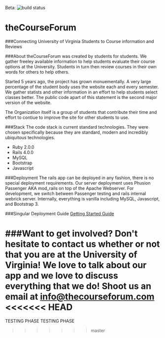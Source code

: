Beta:
![build status](https://travis-ci.org/thecourseforum/theCourseForum.svg?branch=beta)

theCourseForum
==============
###Connecting University of Virginia Students to Course information and Reviews


###About
theCourseForum was created by students for students. We gather freeley available information to help students evaluate their course options at the University. Students in turn then review courses in their own words for others to help others. 

Started 5 years ago, the project has grown monuementally. A very large percentage of the student body uses the website each and every semester. We gather statists and other information in an effort to help students select classes better. The public code apart of this statement is the second major version of the website. 

The Organization itself is a group of students that contribute their time and effort to contiue to improve the site for other students to use.

###Stack
The code stack is current standard technologies. They were chosen specifically because they are standard, modern and incredibly ubiquitous technologies. 

- Ruby 2.0.0
- Rails 4.0.0
- MySQL
- Bootstrap
- Javascript

###Deployment
The rails app can be deployed in any fashion, there is no special deployment requirements. Our server deployment uses Phusion Passenger AKA mod_rails on top of the Apache Webserver. For development, we switch between Passenger testing and rails internal webrick server. Internally, everything is vanilla including MySQL, Javascript, and Bootstrap 3.

###Singular Deployment Guide
[Getting Started Guide](https://github.com/thecourseforum/theCourseForum/wiki/Getting-Started)

###Want to get involved? 
Don't hesitate to contact us whether or not that you are at the University of Virginia! We love to talk about our app and we love to discuss everything that we do! Shoot us an email at info@thecourseforum.com
<<<<<<< HEAD
=======

TESTING PHASE TESTING PHASE
>>>>>>> master
